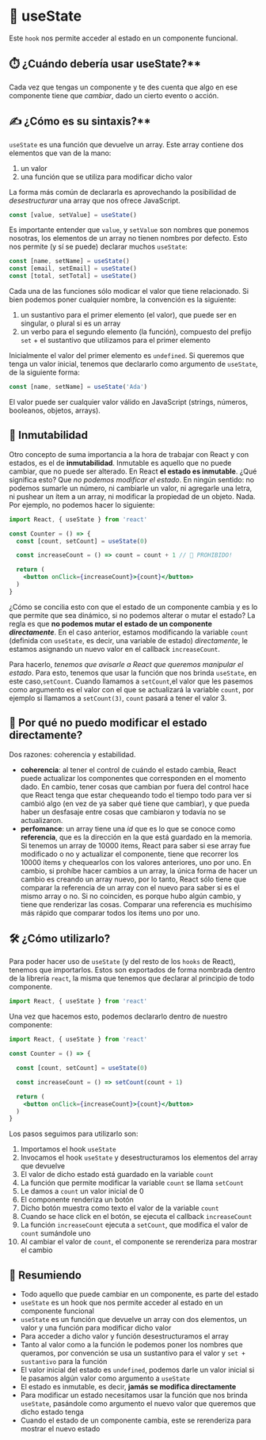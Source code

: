 # 🚦 useState

Este `hook` nos permite acceder al estado en un componente funcional.

## ⏱️ ¿Cuándo debería usar useState?** 

Cada vez que tengas un componente y te des cuenta que algo en ese componente tiene que *cambiar*, dado un cierto evento o acción.

## ✍️ ¿Cómo es su sintaxis?**

`useState` es una función que devuelve un array. Este array contiene dos elementos que van de la mano:

1. un valor
2. una función que se utiliza para modificar dicho valor

La forma más común de declararla es aprovechando la posibilidad de *desestructurar* una array que nos ofrece JavaScript.

```javascript
const [value, setValue] = useState()
```

Es importante entender que `value`, y `setValue` son nombres que ponemos nosotras, los elementos de un array no tienen nombres por defecto. Esto nos permite (y sí se puede) declarar muchos `useState`:

```javascript
const [name, setName] = useState()
const [email, setEmail] = useState()
const [total, setTotal] = useState()
```

Cada una de las funciones sólo modicar el valor que tiene relacionado. Si bien podemos poner cualquier nombre, la convención es la siguiente: 

1. un sustantivo para el primer elemento (el valor), que puede ser en singular, o plural si es un array
2. un verbo para el segundo elemento (la función), compuesto del prefijo `set` + el sustantivo que utilizamos para el primer elemento 

Inicialmente el valor del primer elemento es `undefined`. Si queremos que tenga un valor inicial, tenemos que declararlo como argumento de `useState`, de la siguiente forma:

```javascript
const [name, setName] = useState('Ada')
```

El valor puede ser cualquier valor válido en JavaScript (strings, números, booleanos, objetos, arrays).

## 🔐 Inmutabilidad

Otro concepto de suma importancia a la hora de trabajar con React y con estados, es el de **inmutabilidad**. Inmutable es aquello que no puede cambiar, que no puede ser alterado. En React **el estado es inmutable**. ¿Qué significa esto? Que *no podemos modificar el estado*. En ningún sentido: no podemos sumarle un número, ni cambiarle un valor, ni agregarle una letra, ni pushear un ítem a un array, ni modificar la propiedad de un objeto. Nada. Por ejemplo, no podemos hacer lo siguiente:

```jsx
import React, { useState } from 'react'

const Counter = () => {
  const [count, setCount] = useState(0)

  const increaseCount = () => count = count + 1 // 🚫 PROHIBIDO!

  return (
    <button onClick={increaseCount}>{count}</button>
  )
}
```

¿Cómo se concilia esto con que el estado de un componente cambia y es lo que permite que sea dinámico, si no podemos alterar o mutar el estado? La regla es que **no podemos mutar el estado de un componente *directamente***. En el caso anterior, estamos modificando la variable `count` (definida con `useState`, es decir, una variable de estado) *directamente*, le estamos asignando un nuevo valor en el callback `increaseCount`. 

Para hacerlo, *tenemos que avisarle a React que queremos manipular el estado*. Para esto, tenemos que usar la función que nos brinda `useState`, en este caso,`setCount`. Cuando llamamos a `setCount`,el valor que les pasemos como argumento es el valor con el que se actualizará la variable `count`, por ejemplo si llamamos a `setCount(3)`, `count` pasará a tener el valor 3.

## 🤔 Por qué no puedo modificar el estado directamente?

Dos razones: coherencia y estabilidad.

  * **coherencia**: al tener el control de cuándo el estado cambia, React puede actualizar los componentes que corresponden en el momento dado. En cambio, tener cosas que cambian por fuera del control hace que React tenga que estar chequeando todo el tiempo todo para ver si cambió algo (en vez de ya saber qué tiene que cambiar), y que pueda haber un desfasaje entre cosas que cambiaron y todavía no se actualizaron.
  * **perfomance**: un array tiene una *id* que es lo que se conoce como **referencia**, que es la dirección en la que está guardado en la memoria. Si tenemos un array de 10000 items, React para saber si ese array fue modificado o no y actualizar el componente, tiene que recorrer los 10000 ítems y chequearlos con los valores anteriores, uno por uno. En cambio, si prohíbe hacer cambios a un array, la única forma de hacer un cambio es creando un array nuevo, por lo tanto, React sólo tiene que comparar la referencia de un array con el nuevo para saber si es el mismo array o no. Si no coinciden, es porque hubo algún cambio, y tiene que renderizar las cosas. Comparar una referencia es muchísimo más rápido que comparar todos los ítems uno por uno. 


## 🛠️ ¿Cómo utilizarlo? 

Para poder hacer uso de `useState` (y del resto de los `hooks` de React), tenemos que importarlos. Estos son exportados de forma nombrada dentro de la librería `react`, la misma que tenemos que declarar al principio de todo componente.

```javascript
import React, { useState } from 'react'
```

Una vez que hacemos esto, podemos declararlo dentro de nuestro componente:

```jsx
import React, { useState } from 'react'

const Counter = () => {

  const [count, setCount] = useState(0)

  const increaseCount = () => setCount(count + 1)

  return (
    <button onClick={increaseCount}>{count}</button>
  )
}
```

Los pasos seguimos para utilizarlo son: 

1. Importamos el hook `useState`
2. Invocamos el hook `useState` y desestructuramos los elementos del array que devuelve 
3. El valor de dicho estado está guardado en la variable `count`
4. La función que permite modificar la variable `count` se llama `setCount`
5. Le damos a `count` un valor inicial de 0
6. El componente renderiza un botón
7. Dicho botón muestra como texto el valor de la variable `count`
8. Cuando se hace click en el botón, se ejecuta el callback `increaseCount`
9. La función `increaseCount` ejecuta a `setCount`, que modifica el valor de `count` sumándole uno
10. Al cambiar el valor de `count`, el componente se rerenderiza para mostrar el cambio


## 📄 Resumiendo

  * Todo aquello que puede cambiar en un componente, es parte del estado
  * `useState` es un hook que nos permite acceder al estado en un componente funcional
  * `useState` es un función que devuelve un array con dos elementos, un valor y una función para modificar dicho valor
  * Para acceder a dicho valor y función desestructuramos el array
  * Tanto al valor como a la función le podemos poner los nombres que queramos, por convención se usa un sustantivo para el valor y `set + sustantivo` para la función
  * El valor inicial del estado es `undefined`, podemos darle un valor inicial si le pasamos algún valor como argumento a `useState`
  * El estado es inmutable, es decir, **jamás se modifica directamente**
  * Para modificar un estado necesitamos usar la función que nos brinda `useState`, pasándole como argumento el nuevo valor que queremos que dicho estado tenga
  * Cuando el estado de un componente cambia, este se rerenderiza para mostrar el nuevo estado
